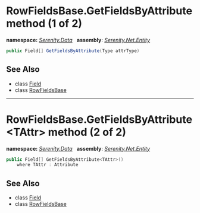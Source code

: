# RowFieldsBase.GetFieldsByAttribute method (1 of 2)
**namespace:** *[Serenity.Data](../../README.md#serenity.data-namespace)*   **assembly**: *[Serenity.Net.Entity](../../README.md)*

```csharp
public Field[] GetFieldsByAttribute(Type attrType)
```

## See Also

* class [Field](../Field.md)
* class [RowFieldsBase](../RowFieldsBase.md)

---

# RowFieldsBase.GetFieldsByAttribute&lt;TAttr&gt; method (2 of 2)
**namespace:** *[Serenity.Data](../../README.md#serenity.data-namespace)*   **assembly**: *[Serenity.Net.Entity](../../README.md)*

```csharp
public Field[] GetFieldsByAttribute<TAttr>()
    where TAttr : Attribute
```

## See Also

* class [Field](../Field.md)
* class [RowFieldsBase](../RowFieldsBase.md)